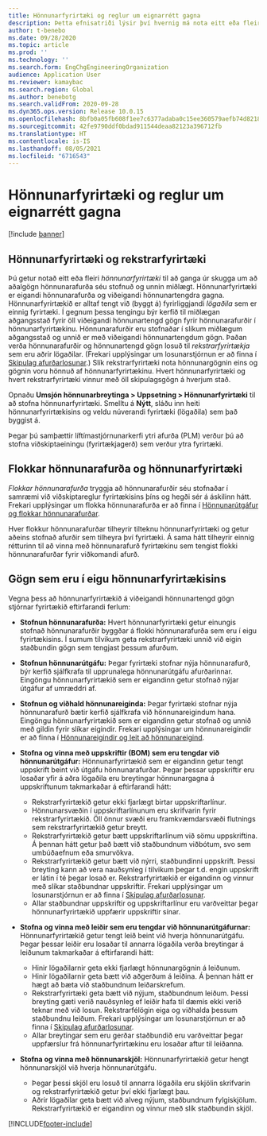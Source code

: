 ```yaml
---
title: Hönnunarfyrirtæki og reglur um eignarrétt gagna
description: Þetta efnisatriði lýsir því hvernig má nota eitt eða fleiri hönnunarfyrirtæki til að ganga úr skugga um að aðalgögn fyrir afurðir séu stofnuð og unnin miðlægt. Hönnunarfyrirtæki táknar fyrirtækið sem er eigandi hönnunarafurðanna og viðeigandi hönnunartengdra gagna.
author: t-benebo
ms.date: 09/28/2020
ms.topic: article
ms.prod: ''
ms.technology: ''
ms.search.form: EngChgEngineeringOrganization
audience: Application User
ms.reviewer: kamaybac
ms.search.region: Global
ms.author: benebotg
ms.search.validFrom: 2020-09-28
ms.dyn365.ops.version: Release 10.0.15
ms.openlocfilehash: 8bfb0a05fb608f1ee7c6377adaba0c15ee360579aefb74d8218ea4b3dfed9003
ms.sourcegitcommit: 42fe9790ddf0bdad911544deaa82123a396712fb
ms.translationtype: HT
ms.contentlocale: is-IS
ms.lasthandoff: 08/05/2021
ms.locfileid: "6716543"
---
```

# <a name="engineering-companies-and-data-ownership-rules"></a>Hönnunarfyrirtæki og reglur um eignarrétt gagna

[!include [banner](../includes/banner.md)]

## <a name="engineering-companies-and-operational-companies"></a>Hönnunarfyrirtæki og rekstrarfyrirtæki

Þú getur notað eitt eða fleiri *hönnunarfyrirtæki* til að ganga úr skugga um að aðalgögn hönnunarafurða séu stofnuð og unnin miðlægt. Hönnunarfyrirtæki er eigandi hönnunarafurða og viðeigandi hönnunartengdra gagna. Hönnunarfyrirtækið er alltaf tengt við (byggt á) fyrirliggjandi *lögaðila* sem er einnig fyrirtæki. Í gegnum þessa tengingu býr kerfið til miðlægan aðgangsstað fyrir öll viðeigandi hönnunartengd gögn fyrir hönnunarafurðir í hönnunarfyrirtækinu. Hönnunarafurðir eru stofnaðar í slíkum miðlægum aðgangsstað og unnið er með viðeigandi hönnunartengdum gögn. Þaðan verða hönnunarafurðir og hönnunartengd gögn losuð til *rekstrarfyrirtækja* sem eru aðrir lögaðilar. (Frekari upplýsingar um losunarstjórnun er að finna í [Skipulag afurðarlosunar](release-product-structure.md).) Slík rekstrarfyrirtæki nota hönnunargögnin eins og gögnin voru hönnuð af hönnunarfyrirtækinu. Hvert hönnunarfyrirtæki og hvert rekstrarfyrirtæki vinnur með öll skipulagsgögn á hverjum stað.

Opnaðu **Umsjón hönnunarbreytinga \> Uppsetning \> Hönnunarfyrirtæki** til að stofna hönnunarfyrirtæki. Smelltu á **Nýtt**, sláðu inn heiti hönnunarfyrirtækisins og veldu núverandi fyrirtæki (lögaðila) sem það byggist á.

Þegar þú samþættir líftímastjórnunarkerfi ytri afurða (PLM) verður þú að stofna viðskiptaeiningu (fyrirtækjagerð) sem verður ytra fyrirtæki.

## <a name="engineering-product-categories-and-engineering-companies"></a>Flokkar hönnunarafurða og hönnunarfyrirtæki

*Flokkar hönnunarafurða* tryggja að hönnunarafurðir séu stofnaðar í samræmi við viðskiptareglur fyrirtækisins þíns og hegði sér á áskilinn hátt. Frekari upplýsingar um flokka hönnunarafurða er að finna í [Hönnunarútgáfur og flokkar hönnunarafurðar](engineering-versions-product-category.md).

Hver flokkur hönnunarafurðar tilheyrir tilteknu hönnunarfyrirtæki og getur aðeins stofnað afurðir sem tilheyra því fyrirtæki. Á sama hátt tilheyrir einnig rétturinn til að vinna með hönnunarafurð fyrirtækinu sem tengist flokki hönnunarafurðar fyrir viðkomandi afurð.

## <a name="data-that-is-owned-by-the-engineering-company"></a>Gögn sem eru í eigu hönnunarfyrirtækisins

Vegna þess að hönnunarfyrirtækið á viðeigandi hönnunartengd gögn stjórnar fyrirtækið eftirfarandi ferlum:

- **Stofnun hönnunarafurða:** Hvert hönnunarfyrirtæki getur einungis stofnað hönnunarafurðir byggðar á flokki hönnunarafurða sem eru í eigu fyrirtækisins. Í sumum tilvikum geta rekstrarfyrirtæki unnið við eigin staðbundin gögn sem tengjast þessum afurðum.
- **Stofnun hönnunarútgáfu:** Þegar fyrirtæki stofnar nýja hönnunarafurð, býr kerfið sjálfkrafa til upprunalega hönnunarútgáfu afurðarinnar. Eingöngu hönnunarfyrirtækið sem er eigandinn getur stofnað nýjar útgáfur af umræddri af.
- **Stofnun og viðhald hönnunareiginda:** Þegar fyrirtæki stofnar nýja hönnunarafurð bætir kerfið sjálfkrafa við hönnunareigindum hana. Eingöngu hönnunarfyrirtækið sem er eigandinn getur stofnað og unnið með gildin fyrir slíkar eigindir. Frekari upplýsingar um hönnunareigindir er að finna í [Hönnunareigindir og leit að hönnunareigind](engineering-attributes-and-search.md).
- **Stofna og vinna með uppskriftir (BOM) sem eru tengdar við hönnunarútgáfur:** Hönnunarfyrirtækið sem er eigandinn getur tengt uppskrift beint við útgáfu hönnunarafurðar. Þegar þessar uppskriftir eru losaðar yfir á aðra lögaðila eru breytingar hönnunargagna á uppskriftunum takmarkaðar á eftirfarandi hátt:

    - Rekstrarfyrirtækið getur ekki fjarlægt birtar uppskriftarlínur.
    - Hönnunarsvæðin í uppskriftarlínunum eru skrifvarin fyrir rekstrarfyrirtækið. Öll önnur svæði eru framkvæmdarsvæði flutnings sem rekstrarfyrirtækið getur breytt.
    - Rekstrarfyrirtækið getur bætt uppskriftarlínum við sömu uppskriftina. Á þennan hátt getur það bætt við staðbundnum viðbótum, svo sem umbúðaefnum eða smurvökva.
    - Rekstrarfyrirtækið getur bætt við nýrri, staðbundinni uppskrift. Þessi breyting kann að vera nauðsynleg í tilvikum þegar t.d. engin uppskrift er látin í té þegar losað er. Rekstrarfyrirtækið er eigandinn og vinnur með slíkar staðbundnar uppskriftir. Frekari upplýsingar um losunarstjórnun er að finna í [Skipulag afurðarlosunar](release-product-structure.md).
    - Allar staðbundnar uppskriftir og uppskriftarlínur eru varðveittar þegar hönnunarfyrirtækið uppfærir uppskriftir sínar.

- **Stofna og vinna með leiðir sem eru tengdar við hönnunarútgáfurnar:** Hönnunarfyrirtækið getur tengt leið beint við hverja hönnunarútgáfu. Þegar þessar leiðir eru losaðar til annarra lögaðila verða breytingar á leiðunum takmarkaðar á eftirfarandi hátt:

    - Hinir lögaðilarnir geta ekki fjarlægt hönnunargögnin á leiðunum.
    - Hinir lögaðilarnir geta bætt við aðgerðum á leiðina. Á þennan hátt er hægt að bæta við staðbundnum leiðarskrefum.
    - Rekstrarfyrirtæki geta bætt við nýjum, staðbundnum leiðum. Þessi breyting gæti verið nauðsynleg ef leiðir hafa til dæmis ekki verið teknar með við losun. Rekstrarfélögin eiga og viðhalda þessum staðbundnu leiðum. Frekari upplýsingar um losunarstjórnun er að finna í [Skipulag afurðarlosunar](release-product-structure.md).
    - Allar breytingar sem eru gerðar staðbundið eru varðveittar þegar uppfærslur frá hönnunarfyrirtækinu eru losaðar aftur til leiðanna.

- **Stofna og vinna með hönnunarskjöl:** Hönnunarfyrirtækið getur hengt hönnunarskjöl við hverja hönnunarútgáfu.

    - Þegar þessi skjöl eru losuð til annarra lögaðila eru skjölin skrifvarin og rekstrarfyrirtækið getur því ekki fjarlægt þau.
    - Aðrir lögaðilar geta bætt við alveg nýjum, staðbundnum fylgiskjölum. Rekstrarfyrirtækið er eigandinn og vinnur með slík staðbundin skjöl.


[!INCLUDE[footer-include](../../includes/footer-banner.md)]